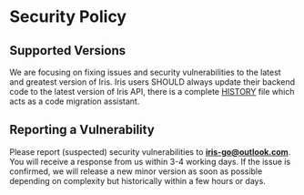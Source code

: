 # Security Policy

## Supported Versions

We are focusing on fixing issues and security vulnerabilities to the latest and greatest version of Iris.
Iris users SHOULD always update their backend code to the latest version of Iris API, there is a complete [HISTORY](https://github.com/kataras/iris/blob/master/HISTORY.md) file
which acts as a code migration assistant.

## Reporting a Vulnerability

Please report (suspected) security vulnerabilities to
**[iris-go@outlook.com](mailto:iris-go@outlook.com)**. You will receive a response from
us within 3-4 working days. If the issue is confirmed, we will release a new minor version as soon
as possible depending on complexity but historically within a few hours or days.

